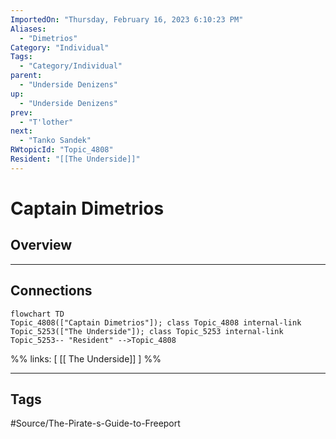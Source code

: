 ```yaml
---
ImportedOn: "Thursday, February 16, 2023 6:10:23 PM"
Aliases:
  - "Dimetrios"
Category: "Individual"
Tags:
  - "Category/Individual"
parent:
  - "Underside Denizens"
up:
  - "Underside Denizens"
prev:
  - "T'lother"
next:
  - "Tanko Sandek"
RWtopicId: "Topic_4808"
Resident: "[[The Underside]]"
---
```

# Captain Dimetrios
## Overview
---
## Connections
```mermaid
flowchart TD
Topic_4808(["Captain Dimetrios"]); class Topic_4808 internal-link
Topic_5253(["The Underside"]); class Topic_5253 internal-link
Topic_5253-- "Resident" -->Topic_4808
```
%%
links: [ [[ The Underside]] ]
%%


---
## Tags
#Source/The-Pirate-s-Guide-to-Freeport

